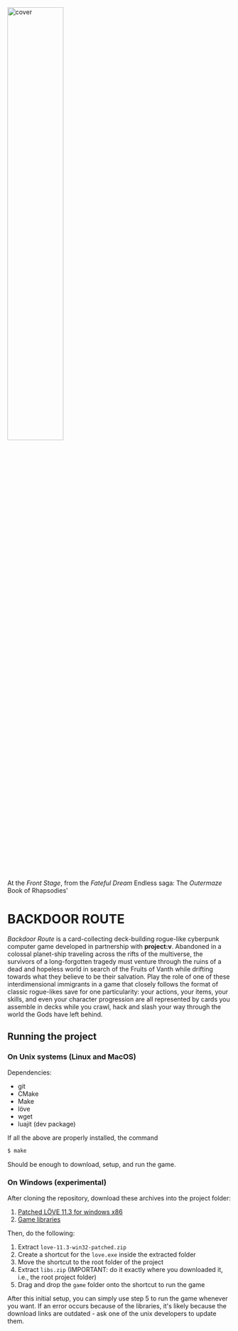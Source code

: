 
<img src="https://camo.githubusercontent.com/1779bb0fca2dd020c03393005c8640c4aa1bb980/68747470733a2f2f75737067616d656465762e6f72672f6d6564696177696b692f696d616765732f382f38392f4261636b646f6f72636f7665722e706e67" alt="cover" data-canonical-src="https://uspgamedev.org/mediawiki/images/8/89/Backdoorcover.png" style="margin-left, margin-right: auto;display: block; width: 50%;" width="400">

At the *Front Stage*, from the *Fateful Dream* Endless saga:
The *Outermaze* Book of Rhapsodies'

# BACKDOOR ROUTE

*Backdoor Route* is a card-collecting deck-building rogue-like cyberpunk
computer game developed in partnership with **project:v**. Abandoned in a
colossal planet-ship traveling across the rifts of the multiverse, the survivors
of a long-forgotten tragedy must venture through the ruins of a dead and
hopeless world in search of the Fruits of Vanth while drifting towards what they
believe to be their salvation. Play the role of one of these interdimensional
immigrants in a game that closely follows the format of classic rogue-likes save
for one particularity: your actions, your items, your skills, and even your
character progression are all represented by cards you assemble in decks while
you crawl, hack and slash your way through the world the Gods have left
behind.

## Running the project

### On Unix systems (Linux and MacOS)

Dependencies:

+ git
+ CMake
+ Make
+ löve
+ wget
+ luajit (dev package)

If all the above are properly installed, the command

```bash
$ make
```

Should be enough to download, setup, and run the game.

### On Windows (experimental)

After cloning the repository, download these archives into the project folder:

1. [Patched LÖVE 11.3 for windows x86](https://uspgamedev.org/downloads/projects/backdoor/love-11.3-win32-patched.zip)
2. [Game libraries](https://uspgamedev.org/downloads/projects/backdoor/libs.zip)

Then, do the following:

1. Extract `love-11.3-win32-patched.zip`
2. Create a shortcut for the `love.exe` inside the extracted folder
3. Move the shortcut to the root folder of the project
4. Extract `libs.zip` (IMPORTANT: do it exactly where you downloaded it, i.e., the root project folder)
5. Drag and drop the `game` folder onto the shortcut to run the game

After this initial setup, you can simply use step 5 to run the game whenever
you want. If an error occurs because of the libraries, it's likely because the
download links are outdated - ask one of the unix developers to update them.

